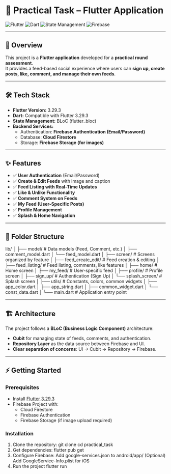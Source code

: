 # 🚀 Practical Task – Flutter Application

![Flutter](https://img.shields.io/badge/Flutter-3.29.3-blue.svg)
![Dart](https://img.shields.io/badge/Dart-Stable-blue.svg)
![State Management](https://img.shields.io/badge/State%20Management-BLoC-yellow.svg)
![Firebase](https://img.shields.io/badge/Firebase-Integrated-orange.svg)

---

## 📖 Overview
This project is a **Flutter application** developed for a **practical round assessment**.  
It provides a feed-based social experience where users can **sign up, create posts, like, comment, and manage their own feeds**.

---

## 🛠 Tech Stack
- **Flutter Version:** 3.29.3
- **Dart:** Compatible with Flutter 3.29.3
- **State Management:** BLoC (flutter_bloc)
- **Backend Services:**
    - Authentication: **Firebase Authentication (Email/Password)**
    - Database: **Cloud Firestore**
    - Storage: **Firebase Storage (for images)**

---

## ✨ Features

- ✅ **User Authentication** (Email/Password)
- ✅ **Create & Edit Feeds** with image and caption
- ✅ **Feed Listing with Real-Time Updates**
- ✅ **Like & Unlike Functionality**
- ✅ **Comment System on Feeds**
- ✅ **My Feed (User-Specific Posts)**
- ✅ **Profile Management**
- ✅ **Splash & Home Navigation**

---

## 📂 Folder Structure
lib/
│
├── model/                     # Data models (Feed, Comment, etc.)
│   ├── comment_model.dart
│   └── feed_model.dart
│
├── screen/                    # Screens organized by feature
│   ├── feed_create_edit/      # Feed creation & editing
│   ├── feed_listing/          # Feed listing, comments, like features
│   ├── home/                  # Home screen
│   ├── my_feed/               # User-specific feed
│   ├── profile/               # Profile screen
│   ├── sign_up/               # Authentication (Sign Up)
│   └── splash_screen/         # Splash screen
│
├── utils/                     # Constants, colors, common widgets
│   ├── app_color.dart
│   ├── app_string.dart
│   ├── common_widget.dart
│   └── const_data.dart
│
└── main.dart                  # Application entry point

---

## 🏗 Architecture

The project follows a **BLoC (Business Logic Component)** architecture:
- **Cubit** for managing state of feeds, comments, and authentication.
- **Repository Layer** as the data source between Firebase and UI.
- **Clear separation of concerns**: UI → Cubit → Repository → Firebase.

---

## ⚡ Getting Started

### Prerequisites
- Install [Flutter 3.29.3](https://flutter.dev/docs/get-started/install)
- Firebase Project with:
    - Cloud Firestore
    - Firebase Authentication
    - Firebase Storage (if image upload required)

### Installation
1. Clone the repository:
   git clone <repo-url>
   cd practical_task
2. Get dependencies:
   flutter pub get
3. Configure Firebase:
  Add google-services.json to android/app/
 (Optional) Add GoogleService-Info.plist for iOS
4. Run the project
   flutter run

